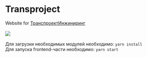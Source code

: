 # **Transproject**
Website for <a href="https://tpe.su">ТранспроектИнжиниринг</a><br/><br/>
<img src="https://github.com/qookieFaitPipi/projectsAssets/blob/main/transprojectAsset/mainScreen.png"><br/><br/>
Для загрузки необходимых модулей необходимо: `yarn install`<br/>
Для запуска frontend-части необходимо: `yarn start`

